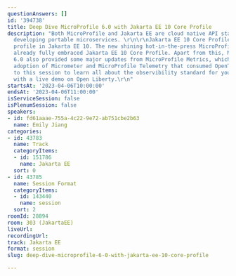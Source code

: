 ```yaml
---
questionAnswers: []
id: '394738'
title: Deep Dive MicroProfile 6.0 with Jakarta EE 10 Core Profile
description: "Both MicroProfile and Jakarta EE are cloud native API standards for
  developing portable microservices. \r\n\r\nJakarta EE 10 Core Profile was the new
  profile in Jakarta EE 10. The new shining hot-in-the-press MicroProfile 6.0 has
  already fully embraced Jakarta EE 10 Core Profile. Apart from this, MicroProfile
  6.0 also provided some major updates from MicroProfile Metrics, which enabled the
  adoption of Micrometer and MicroProfile Telemetry that consumed OpenTelemetry. Come
  to this session to learn all about the observibility standard for your microservices
  with a live demo on Open Liberty.\r\n"
startsAt: '2023-04-06T10:00:00'
endsAt: '2023-04-06T11:00:00'
isServiceSession: false
isPlenumSession: false
speakers:
- id: fd61aaae-755a-4c22-9e72-ab751cbe2b63
  name: Emily Jiang
categories:
- id: 43783
  name: Track
  categoryItems:
  - id: 151786
    name: Jakarta EE
  sort: 0
- id: 43785
  name: Session Format
  categoryItems:
  - id: 143440
    name: session
  sort: 2
roomId: 28894
room: 303 (JakartaEE)
liveUrl: 
recordingUrl: 
track: Jakarta EE
format: session
slug: deep-dive-microprofile-6-0-with-jakarta-ee-10-core-profile

---
```

